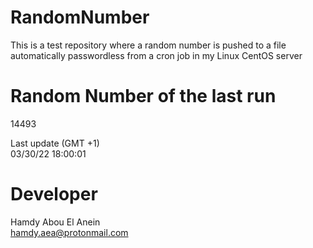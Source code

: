 # RandomNumber    
This is a test repository where a random number is pushed to a file automatically passwordless from a cron job in my Linux CentOS server    
# Random Number of the last run   
14493
      
Last update (GMT +1)    
03/30/22 18:00:01
# Developer    
Hamdy Abou El Anein   
hamdy.aea@protonmail.com
